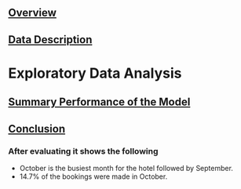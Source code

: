 ## [Overview](../README.md)

## [Data Description](.../Data_Description.md)

# Exploratory Data Analysis

## [Summary Performance of the Model](.../Models.md)

## [Conclusion](.../Conclusion.md)




### After evaluating it shows the following

* October is the busiest month for the hotel followed by September.
* 14.7% of the bookings were made in October.
